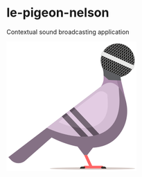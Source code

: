 # le-pigeon-nelson

Contextual sound broadcasting application

<img src="./images/le-pigeon-nelson-logo.svg" width="300px" height="300px" alt="Logo du pigeon Nelson">

